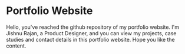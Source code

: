 # Portfolio Website
Hello, you've reached the github repository of my portfolio website. I'm Jishnu Rajan, a Product Designer, and you can view my projects, case studies and contact details in this portfolio website. Hope you like the content.
